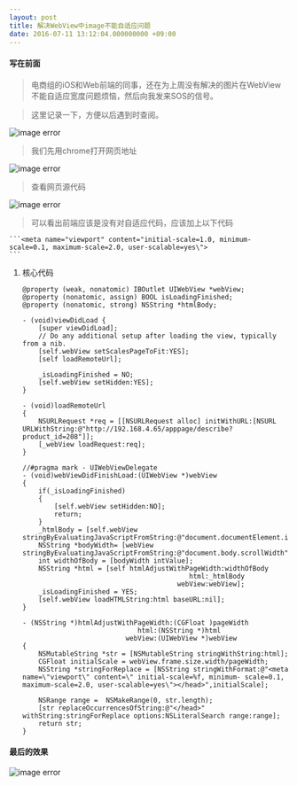 ```yaml
---
layout: post
title: 解决WebView中image不能自适应问题
date: 2016-07-11 13:12:04.000000000 +09:00
---
```


#### 写在前面
> 电商组的iOS和Web前端的同事，还在为上周没有解决的图片在WebView不能自适应宽度问题烦恼，然后向我发来SOS的信号。


> 这里记录一下，方便以后遇到时查阅。

![image error](http://o9lammkmn.bkt.clouddn.com/20160711001.png)

> 我们先用chrome打开网页地址

![image error](http://o9lammkmn.bkt.clouddn.com/20160711002.png)

> 查看网页源代码

![image error](http://o9lammkmn.bkt.clouddn.com/20160711004.png)
	
> 可以看出前端应该是没有对自适应代码，应该加上以下代码
> 
	```<meta name="viewport" content="initial-scale=1.0, minimum-scale=0.1, maximum-scale=2.0, user-scalable=yes\"> 
	```
1. 核心代码

	```
	@property (weak, nonatomic) IBOutlet UIWebView *webView;
	@property (nonatomic, assign) BOOL isLoadingFinished;
	@property (nonatomic, strong) NSString *htmlBody;
	
	- (void)viewDidLoad {
    	[super viewDidLoad];
    	// Do any additional setup after loading the view, typically from a nib.
    	[self.webView setScalesPageToFit:YES];
    	[self loadRemoteUrl];
    
    	_isLoadingFinished = NO;
    	[self.webView setHidden:YES];
	}
	
	- (void)loadRemoteUrl
	{
    	NSURLRequest *req = [[NSURLRequest alloc] initWithURL:[NSURL URLWithString:@"http://192.168.4.65/apppage/describe?product_id=208"]];
    	[_webView loadRequest:req];
	}
	
	//#pragma mark - UIWebViewDelegate
	- (void)webViewDidFinishLoad:(UIWebView *)webView
	{
    	if(_isLoadingFinished)
    	{
       		[self.webView setHidden:NO];
        	return;
    	}
    	_htmlBody = [self.webView stringByEvaluatingJavaScriptFromString:@"document.documentElement.innerHTML"];
    	NSString *bodyWidth= [webView stringByEvaluatingJavaScriptFromString:@"document.body.scrollWidth"];
    	int widthOfBody = [bodyWidth intValue];
    	NSString *html = [self htmlAdjustWithPageWidth:widthOfBody
                                              html:_htmlBody
                                           webView:webView];
    	_isLoadingFinished = YES;
    	[self.webView loadHTMLString:html baseURL:nil];
	}

	- (NSString *)htmlAdjustWithPageWidth:(CGFloat )pageWidth
                                 html:(NSString *)html
                              webView:(UIWebView *)webView
	{
    	NSMutableString *str = [NSMutableString stringWithString:html];
    	CGFloat initialScale = webView.frame.size.width/pageWidth;
    	NSString *stringForReplace = [NSString stringWithFormat:@"<meta name=\"viewport\" content=\" initial-scale=%f, minimum-	scale=0.1, maximum-scale=2.0, user-scalable=yes\"></head>",initialScale];
    
    	NSRange range =  NSMakeRange(0, str.length);
    	[str replaceOccurrencesOfString:@"</head>" withString:stringForReplace options:NSLiteralSearch range:range];
    	return str;
	}
	```
	
#### 最后的效果

![image error](http://o9lammkmn.bkt.clouddn.com/20160711003.png)




